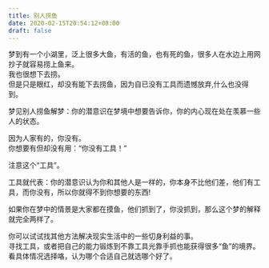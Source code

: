```yaml
---
title: 别人捞鱼
date: 2020-02-15T20:54:12+08:00
draft: false
---
```


梦到有一个小湖里，泛上很多大鱼，有活的鱼，也有死的鱼，很多人在水边上用网抄子就容易捞上鱼来。<br>
我也很想下去捞。<br>
但是只是眼红，却没有能下去捞鱼，因为自已没有工具而遗憾放弃,什么也没得到。<br>



梦见别人捞鱼解梦：你的潜意识在梦境中想要告诉你，你的内心现在处在羡慕一些人的状态。<br>



因为人家有的，你没有。<br>
你想要有但却没有用：“你没有工具！”


注意这个“工具”。<br>



工具就代表：你的潜意识认为你和其他人是一样的，你本身不比他们差，他们有工具，而你没有，所以你就得不到你想要的东西!


如果你在梦中的情景是大家都在摸鱼，他们抓到了，你没抓到，那么这个梦的解释就完全两样了。<br>



你可以试试找其他方法解决现实生活中的一些切身利益的事。<br>
寻找工具，或者把自己的能力锻炼到不靠工具光靠手抓也能获得很多“鱼”的境界。<br>
看具体情况选择咯，认为哪个合适自己就选哪个好了。<br>
